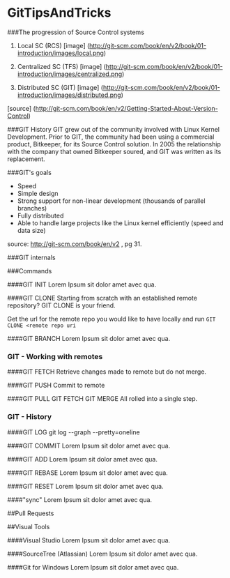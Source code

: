 # GitTipsAndTricks

###The progression of Source Control systems
1. Local SC (RCS) [image] (http://git-scm.com/book/en/v2/book/01-introduction/images/local.png)

2. Centralized SC (TFS) [image] (http://git-scm.com/book/en/v2/book/01-introduction/images/centralized.png)

3. Distributed SC (GIT) [image] (http://git-scm.com/book/en/v2/book/01-introduction/images/distributed.png)

[source] (http://git-scm.com/book/en/v2/Getting-Started-About-Version-Control)

###GIT History
GIT grew out of the community involved with Linux Kernel Development.  Prior to GIT, the community had been using a commercial product, Bitkeeper, for its Source Control solution.  In 2005 the relationship with the company that owned Bitkeeper soured, and GIT was written as its replacement.

###GIT's goals

* Speed
* Simple design
* Strong support for non-linear development (thousands of parallel branches)
* Fully distributed
* Able to handle large projects like the Linux kernel efficiently (speed and data size)

source: http://git-scm.com/book/en/v2 , pg 31.

###GIT internals

###Commands


####GIT INIT
Lorem Ipsum sit dolor amet avec qua.

####GIT CLONE
Starting from scratch with an established remote repository?  GIT CLONE is your friend.

Get the url for the remote repo you would like to have locally and run `GIT CLONE <remote repo uri`

####GIT BRANCH
Lorem Ipsum sit dolor amet avec qua.

### GIT - Working with remotes
####GIT FETCH
Retrieve changes made to remote but do not merge.

####GIT PUSH
Commit to remote

####GIT PULL
GIT FETCH
GIT MERGE
   All rolled into a single step.

### GIT - History
####GIT LOG
git log --graph --pretty=oneline

####GIT COMMIT
Lorem Ipsum sit dolor amet avec qua.

####GIT ADD
Lorem Ipsum sit dolor amet avec qua.

####GIT REBASE
Lorem Ipsum sit dolor amet avec qua.

####GIT RESET
Lorem Ipsum sit dolor amet avec qua.

####"sync"
Lorem Ipsum sit dolor amet avec qua.

##Pull Requests

##Visual Tools

####Visual Studio
Lorem Ipsum sit dolor amet avec qua.

####SourceTree (Atlassian)
Lorem Ipsum sit dolor amet avec qua.

####Git for Windows
Lorem Ipsum sit dolor amet avec qua.
